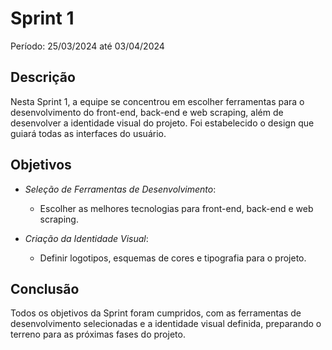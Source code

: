 # Sprint 1

Período: 25/03/2024 até 03/04/2024

## Descrição

Nesta Sprint 1, a equipe se concentrou em escolher ferramentas para o desenvolvimento do front-end, back-end e web scraping, além de desenvolver a identidade visual do projeto. Foi estabelecido o design que guiará todas as interfaces do usuário.

## Objetivos

- *Seleção de Ferramentas de Desenvolvimento*:
  - Escolher as melhores tecnologias para front-end, back-end e web scraping.

- *Criação da Identidade Visual*:
  - Definir logotipos, esquemas de cores e tipografia para o projeto.

## Conclusão

Todos os objetivos da Sprint foram cumpridos, com as ferramentas de desenvolvimento selecionadas e a identidade visual definida, preparando o terreno para as próximas fases do projeto.